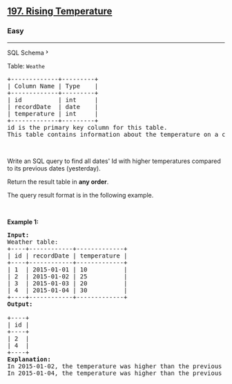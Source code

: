 <h2><a href="https://leetcode.com/problems/rising-temperature/">197. Rising Temperature</a></h2><h3>Easy</h3><hr><div class="sql-schema-wrapper__3VBi"><a class="sql-schema-link__3cEg">SQL Schema<svg viewBox="0 0 24 24" width="1em" height="1em" class="icon__1Md2"><path fill-rule="evenodd" d="M10 6L8.59 7.41 13.17 12l-4.58 4.59L10 18l6-6z"></path></svg></a></div><div><p>Table: <code>Weathe</code></p>

<pre>+-------------+---------+
| Column Name | Type    |
+-------------+---------+
| id          | int     |
| recordDate  | date 	|
| temperature | int 	|
+-------------+---------+
id is the primary key column for this table.
This table contains information about the temperature on a certain day.
</pre>

<p>&nbsp;</p>

<p>Write an SQL query to find all dates' Id with higher temperatures compared to its previous dates (yesterday).</p>

<p>Return the result table in <strong>any order</strong>.</p>

<p>The query result format is in the following example.</p>

<p>&nbsp;</p>
<p><strong>Example 1:</strong></p>

<pre><strong>Input:</strong> 
Weather table:
+----+------------+-------------+
| id | recordDate | temperature |
+----+------------+-------------+
| 1  | 2015-01-01 | 10          |
| 2  | 2015-01-02 | 25          |
| 3  | 2015-01-03 | 20          |
| 4  | 2015-01-04 | 30          |
+----+------------+-------------+
<strong>Output:</strong> 

+----+
| id |
+----+
| 2  |
| 4  |
+----+
<strong>Explanation:</strong>
In 2015-01-02, the temperature was higher than the previous day (10 -> 25).
In 2015-01-04, the temperature was higher than the previous day (20 -> 30).
</pre>
</div>
